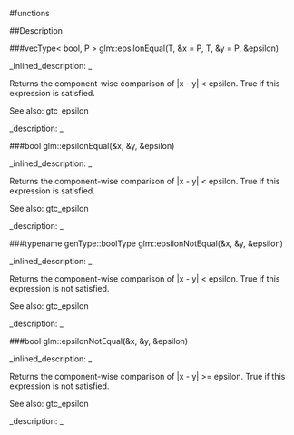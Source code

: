#functions


<!--
_visible: True_
_advanced: False_
-->

##Description





<!----------------------------------------------------------------------------->

###vecType< bool, P > glm::epsilonEqual(T, &x = P, T, &y = P, &epsilon)

<!--
_syntax: glm::epsilonEqual(T, &x = P, T, &y = P, &epsilon)_
_name: glm::epsilonEqual_
_returns: vecType< bool, P >_
_returns_description: _
_parameters: const vecType< T, P > &x=P, const vecType< T, P > &y=P, const T &epsilon_
_version_started: 0.10.0_
_version_deprecated: _
_summary: _
_constant: False_
_static: False_
_visible: True_
_advanced: False_
-->

_inlined_description: _

Returns the component-wise comparison of |x - y| < epsilon.
True if this expression is satisfied.


See also: gtc_epsilon





_description: _







<!----------------------------------------------------------------------------->

###bool glm::epsilonEqual(&x, &y, &epsilon)

<!--
_syntax: glm::epsilonEqual(&x, &y, &epsilon)_
_name: glm::epsilonEqual_
_returns: bool_
_returns_description: _
_parameters: const genType &x, const genType &y, const genType &epsilon_
_version_started: 0.10.0_
_version_deprecated: _
_summary: _
_constant: False_
_static: False_
_visible: True_
_advanced: False_
-->

_inlined_description: _

Returns the component-wise comparison of |x - y| < epsilon.
True if this expression is satisfied.


See also: gtc_epsilon





_description: _







<!----------------------------------------------------------------------------->

###typename genType::boolType glm::epsilonNotEqual(&x, &y, &epsilon)

<!--
_syntax: glm::epsilonNotEqual(&x, &y, &epsilon)_
_name: glm::epsilonNotEqual_
_returns: typename genType::boolType_
_returns_description: _
_parameters: const genType &x, const genType &y, const typename genType::value_type &epsilon_
_version_started: 0.10.0_
_version_deprecated: _
_summary: _
_constant: False_
_static: False_
_visible: True_
_advanced: False_
-->

_inlined_description: _

Returns the component-wise comparison of |x - y| < epsilon.
True if this expression is not satisfied.


See also: gtc_epsilon





_description: _







<!----------------------------------------------------------------------------->

###bool glm::epsilonNotEqual(&x, &y, &epsilon)

<!--
_syntax: glm::epsilonNotEqual(&x, &y, &epsilon)_
_name: glm::epsilonNotEqual_
_returns: bool_
_returns_description: _
_parameters: const genType &x, const genType &y, const genType &epsilon_
_version_started: 0.10.0_
_version_deprecated: _
_summary: _
_constant: False_
_static: False_
_visible: True_
_advanced: False_
-->

_inlined_description: _

Returns the component-wise comparison of |x - y| >= epsilon.
True if this expression is not satisfied.


See also: gtc_epsilon





_description: _







<!----------------------------------------------------------------------------->

